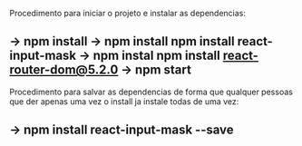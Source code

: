 Procedimento para iniciar o projeto e instalar as dependencias:

-> npm install
-> npm install npm install react-input-mask
-> npm instal npm install react-router-dom@5.2.0
-> npm start
-----------------------------------------------------------------------

Procedimento para salvar as dependencias de forma que qualquer pessoas que der apenas uma vez o install ja instale todas de uma vez:

-> npm install react-input-mask --save
-----------------------------------------------------------------------
